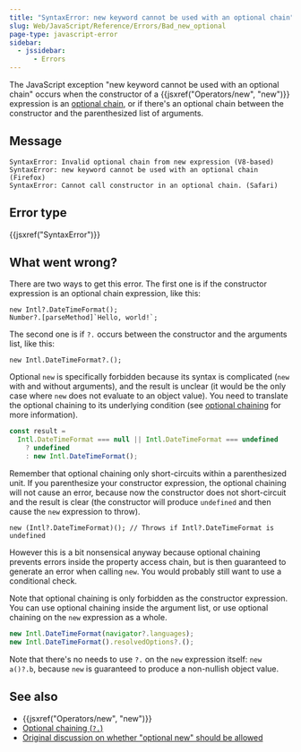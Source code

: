 ```yaml
---
title: "SyntaxError: new keyword cannot be used with an optional chain"
slug: Web/JavaScript/Reference/Errors/Bad_new_optional
page-type: javascript-error
sidebar:
  - jssidebar:
      - Errors
---
```


The JavaScript exception "new keyword cannot be used with an optional chain" occurs when the constructor of a {{jsxref("Operators/new", "new")}} expression is an [optional chain](/en-US/docs/Web/JavaScript/Reference/Operators/Optional_chaining), or if there's an optional chain between the constructor and the parenthesized list of arguments.

## Message

```plain
SyntaxError: Invalid optional chain from new expression (V8-based)
SyntaxError: new keyword cannot be used with an optional chain (Firefox)
SyntaxError: Cannot call constructor in an optional chain. (Safari)
```

## Error type

{{jsxref("SyntaxError")}}

## What went wrong?

There are two ways to get this error. The first one is if the constructor expression is an optional chain expression, like this:

```js-nolint example-bad
new Intl?.DateTimeFormat();
Number?.[parseMethod]`Hello, world!`;
```

The second one is if `?.` occurs between the constructor and the arguments list, like this:

```js-nolint
new Intl.DateTimeFormat?.();
```

Optional `new` is specifically forbidden because its syntax is complicated (`new` with and without arguments), and the result is unclear (it would be the only case where `new` does not evaluate to an object value). You need to translate the optional chaining to its underlying condition (see [optional chaining](/en-US/docs/Web/JavaScript/Reference/Operators/Optional_chaining) for more information).

```js
const result =
  Intl.DateTimeFormat === null || Intl.DateTimeFormat === undefined
    ? undefined
    : new Intl.DateTimeFormat();
```

Remember that optional chaining only short-circuits within a parenthesized unit. If you parenthesize your constructor expression, the optional chaining will not cause an error, because now the constructor does not short-circuit and the result is clear (the constructor will produce `undefined` and then cause the `new` expression to throw).

```js-nolint
new (Intl?.DateTimeFormat)(); // Throws if Intl?.DateTimeFormat is undefined
```

However this is a bit nonsensical anyway because optional chaining prevents errors inside the property access chain, but is then guaranteed to generate an error when calling `new`. You would probably still want to use a conditional check.

Note that optional chaining is only forbidden as the constructor expression. You can use optional chaining inside the argument list, or use optional chaining on the `new` expression as a whole.

```js example-good
new Intl.DateTimeFormat(navigator?.languages);
new Intl.DateTimeFormat().resolvedOptions?.();
```

Note that there's no needs to use `?.` on the `new` expression itself: `new a()?.b`, because `new` is guaranteed to produce a non-nullish object value.

## See also

- {{jsxref("Operators/new", "new")}}
- [Optional chaining (`?.`)](/en-US/docs/Web/JavaScript/Reference/Operators/Optional_chaining)
- [Original discussion on whether "optional new" should be allowed](https://github.com/tc39/proposal-optional-chaining/issues/22)
